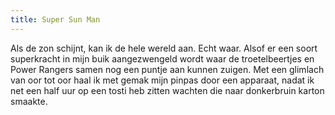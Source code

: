 ```yaml
---
title: Super Sun Man
---
```

Als de zon schijnt, kan ik de hele wereld aan. Echt waar. Alsof er een soort superkracht in mijn buik aangezwengeld wordt waar de troetelbeertjes en Power Rangers samen nog een puntje aan kunnen zuigen. Met een glimlach van oor tot oor haal ik met gemak mijn pinpas door een apparaat, nadat ik net een half uur op een tosti heb zitten wachten die naar donkerbruin karton smaakte.
